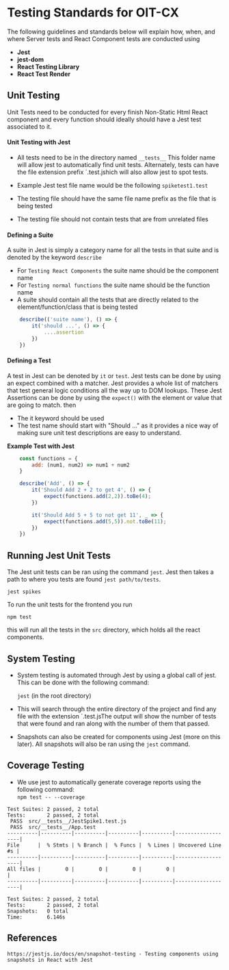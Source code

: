 # Testing Standards for OIT-CX
The following guidelines and standards below will explain how, when, and where Server tests and React Component tests are conducted using

* **Jest**
* **jest-dom**
* **React Testing Library**
* **React Test Render**
## Unit Testing

Unit Tests need to be conducted for every finish Non-Static Html React component and every function should ideally should have a Jest test associated to it.

#### Unit Testing with Jest
-   All tests need to be in the directory named `__tests__`
    This folder name will allow jest to automatically find unit tests.
    Alternately, tests can have the file extension prefix `.test.jshich will also allow jest to spot tests. 
-   Example Jest test file name would be the following `spiketest1.test`

- The testing file should have the same file name prefix as the file that is being tested
- The testing file should not contain tests that are from unrelated files

#### Defining a Suite
A suite in Jest is simply a category name for all the tests in that suite and is denoted by the keyword `describe`
- For `Testing React Components` the suite name should be the component name
- For `Testing normal functions` the suite name should be the function name
- A suite should contain all the tests that are directly related to the element/function/class that is being tested

```javascript
    describe(('suite name'), () => {
        it('should ...', () => {
            ....assertion
        })
    })
```

#### Defining a Test
A test in Jest can be denoted by `it` or `test`. Jest tests can be done by using an expect combined with a matcher. Jest provides a whole list of matchers that test general logic conditions all the way up to DOM lookups. These Jest Assertions can be done by using the `expect()` with the element or value that are going to match.
then 

* The it keyword should be used
* The test name should start with "Should ..." as it provides a nice way of making sure unit test descriptions are easy to understand.

**Example Test with Jest**
```javascript
    const functions = {
        add: (num1, num2) => num1 + num2
    }

    describe('Add', () => {
        it('Should Add 2 + 2 to get 4', () => {
            expect(functions.add(2,2)).toBe(4);
        })

        it('Should Add 5 + 5 to not get 11', _ => {
            expect(functions.add(5,5)).not.toBe(11);
        })
    })

```

## Running Jest Unit Tests
The Jest unit tests can be ran using the command `jest`. Jest then takes a path to where you tests are found `jest path/to/tests`. 

    jest spikes

To run the unit tests for the frontend you run 

    npm test

this will run all the tests in the `src` directory, which holds all the react components.  

## System Testing
- System testing is automated through Jest by using a global call of jest. This can be done with the following command: 

    `jest` (in the root directory)

- This will search through the entire directory of the project and find any file with the extension `.test.jsThe output will show the number of tests that were found and ran along with the number of them that passed.

- Snapshots can also be created for components using Jest (more on this later). All snapshots will also be ran using the `jest` command. 



## Coverage Testing
- We use jest to automatically generate coverage reports using the following command:</br>
`npm test -- --coverage`
```
Test Suites: 2 passed, 2 total
Tests:       2 passed, 2 total
 PASS  src/__tests__/JestSpike1.test.js
 PASS  src/__tests__/App.test
----------|----------|----------|----------|----------|-------------------|
File      |  % Stmts | % Branch |  % Funcs |  % Lines | Uncovered Line #s |
----------|----------|----------|----------|----------|-------------------|
All files |        0 |        0 |        0 |        0 |                   |
----------|----------|----------|----------|----------|-------------------|

Test Suites: 2 passed, 2 total
Tests:       2 passed, 2 total
Snapshots:   0 total
Time:        6.146s
```

## References
    https://jestjs.io/docs/en/snapshot-testing - Testing components using snapshots in React with Jest